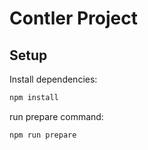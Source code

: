 # Contler Project

## Setup
Install dependencies:
```bash
npm install
```

run prepare command:
```bash
npm run prepare
```
